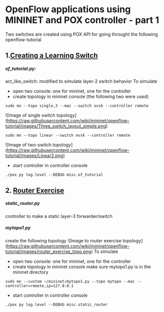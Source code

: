 # OpenFlow applications using MININET and POX controller - part 1

Two switches are created using POX API for going throught the following openflow-tutorial 

## 1.[Creating a Learning Switch](https://github.com/mininet/openflow-tutorial/wiki/Create-a-Learning-Switch)
##### of_tutorial.py:
act_like_switch: modified to simulate layer-2 switch behavior
To simulate
- open two console: one for mininet, one for the controller
- create topology in mininet console (the following two were used)
```
sudo mn --topo single,3 --mac --switch ovsk --controller remote
```
![Image of single switch topology]
(https://raw.githubusercontent.com/wiki/mininet/openflow-tutorial/images/Three_switch_layout_simple.png)
```
sudo mn --topo linear --switch ovsk --controller remote
```
![Image of two-switch topology]
(https://raw.githubusercontent.com/wiki/mininet/openflow-tutorial/images/Linear2.png)
- start controller in controller console
```
./pox py log.level --DEBUG misc.of_tutorial
```
## 2. [Router Exercise](https://github.com/mininet/openflow-tutorial/wiki/Router-Exercise)
##### static_router.py
controller to make a static layer-3 forwarder/switch
##### mytopo1.py
create the following topology
![Image to router exercise topology]
(https://raw.githubusercontent.com/wiki/mininet/openflow-tutorial/images/router_exercise_topo.png)
To simulate
- open two console: one for mininet, one for the controller
- create topology in mininet console
make sure mytopo1.py is in the mininet directory
```
sudo mn --custom ~/mininet/mytopo1.py --topo mytopo --mac --controller=remote,ip=127.0.0.1
```
- start controller in controller console
```
./pox py log.level --DEBUG misc.static_router
```



